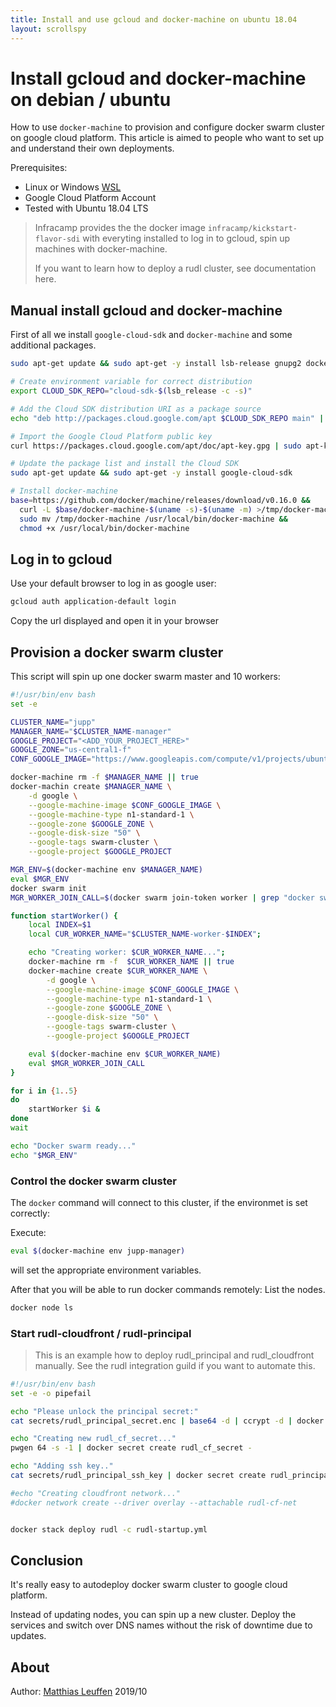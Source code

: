 ```yaml
---
title: Install and use gcloud and docker-machine on ubuntu 18.04
layout: scrollspy
---
```


# Install gcloud and docker-machine on debian / ubuntu

How to use `docker-machine` to provision and configure docker swarm cluster on google cloud platform. This
article is aimed to people who want to set up and understand their own deployments.

Prerequisites:
- Linux or Windows [WSL](https://docs.microsoft.com/en-us/windows/wsl/install-win10)
- Google Cloud Platform Account
- Tested with Ubuntu 18.04 LTS

> Infracamp provides the the docker image `infracamp/kickstart-flavor-sdi` with everyting
> installed to log in to gcloud, spin up machines with docker-machine.
>
> If you want to learn how to deploy a rudl cluster, see documentation here.

## Manual install gcloud and docker-machine

First of all we install `google-cloud-sdk` and `docker-machine` and some additional
packages.

```bash
sudo apt-get update && sudo apt-get -y install lsb-release gnupg2 docker.io

# Create environment variable for correct distribution
export CLOUD_SDK_REPO="cloud-sdk-$(lsb_release -c -s)"

# Add the Cloud SDK distribution URI as a package source
echo "deb http://packages.cloud.google.com/apt $CLOUD_SDK_REPO main" | sudo tee -a /etc/apt/sources.list.d/google-cloud-sdk.list

# Import the Google Cloud Platform public key
curl https://packages.cloud.google.com/apt/doc/apt-key.gpg | sudo apt-key add -

# Update the package list and install the Cloud SDK
sudo apt-get update && sudo apt-get -y install google-cloud-sdk

# Install docker-machine
base=https://github.com/docker/machine/releases/download/v0.16.0 &&
  curl -L $base/docker-machine-$(uname -s)-$(uname -m) >/tmp/docker-machine &&
  sudo mv /tmp/docker-machine /usr/local/bin/docker-machine &&
  chmod +x /usr/local/bin/docker-machine

```
## Log in to gcloud

Use your default browser to log in as google user:

```bash
gcloud auth application-default login
```
Copy the url displayed and open it in your browser

## Provision a docker swarm cluster

This script will spin up one docker swarm master and 10 workers:

```bash
#!/usr/bin/env bash
set -e

CLUSTER_NAME="jupp"
MANAGER_NAME="$CLUSTER_NAME-manager"
GOOGLE_PROJECT="<ADD_YOUR_PROJECT_HERE>"
GOOGLE_ZONE="us-central1-f"
CONF_GOOGLE_IMAGE="https://www.googleapis.com/compute/v1/projects/ubuntu-os-cloud/global/images/family/ubuntu-1804-lts"

docker-machine rm -f $MANAGER_NAME || true
docker-machin create $MANAGER_NAME \
    -d google \
    --google-machine-image $CONF_GOOGLE_IMAGE \
    --google-machine-type n1-standard-1 \
    --google-zone $GOOGLE_ZONE \
    --google-disk-size "50" \
    --google-tags swarm-cluster \
    --google-project $GOOGLE_PROJECT

MGR_ENV=$(docker-machine env $MANAGER_NAME)
eval $MGR_ENV
docker swarm init
MGR_WORKER_JOIN_CALL=$(docker swarm join-token worker | grep "docker swarm join")

function startWorker() {
    local INDEX=$1
    local CUR_WORKER_NAME="$CLUSTER_NAME-worker-$INDEX";

    echo "Creating worker: $CUR_WORKER_NAME...";
    docker-machine rm -f  $CUR_WORKER_NAME || true
    docker-machine create $CUR_WORKER_NAME \
        -d google \
        --google-machine-image $CONF_GOOGLE_IMAGE \
        --google-machine-type n1-standard-1 \
        --google-zone $GOOGLE_ZONE \
        --google-disk-size "50" \
        --google-tags swarm-cluster \
        --google-project $GOOGLE_PROJECT

    eval $(docker-machine env $CUR_WORKER_NAME)
    eval $MGR_WORKER_JOIN_CALL
}

for i in {1..5}
do
    startWorker $i &
done
wait

echo "Docker swarm ready..."
echo "$MGR_ENV"
```
### Control the docker swarm cluster

The `docker` command will connect to this cluster, if the environmet is set
correctly:

Execute:

```bash
eval $(docker-machine env jupp-manager)
```
will set the appropriate environment variables.

After that you will be able to run docker commands remotely: List the nodes.

```bash
docker node ls
```


### Start rudl-cloudfront / rudl-principal

> This is an example how to deploy rudl_principal and rudl_cloudfront manually.
> See the rudl integration guild if you want to automate this.

```bash
#!/usr/bin/env bash
set -e -o pipefail

echo "Please unlock the principal secret:"
cat secrets/rudl_principal_secret.enc | base64 -d | ccrypt -d | docker secret create rudl_principal_secret -

echo "Creating new rudl_cf_secret..."
pwgen 64 -s -1 | docker secret create rudl_cf_secret -

echo "Adding ssh key.."
cat secrets/rudl_principal_ssh_key | docker secret create rudl_principal_ssh_key -

#echo "Creating cloudfront network..."
#docker network create --driver overlay --attachable rudl-cf-net


docker stack deploy rudl -c rudl-startup.yml
```

## Conclusion

It's really easy to autodeploy docker swarm cluster to google cloud platform.

Instead of updating nodes, you can spin up a new cluster. Deploy the services and
switch over DNS names without the risk of downtime due to updates.

## About

Author: [Matthias Leuffen](https://leuffen.de) 2019/10
